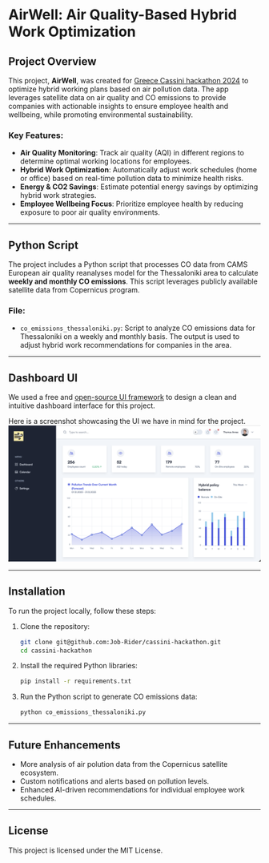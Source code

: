 # AirWell: Air Quality-Based Hybrid Work Optimization

## Project Overview

This project, **AirWell**, was created for [Greece Cassini hackathon 2024](https://www.cassini.eu/hackathons/greece) to optimize hybrid working plans based on air pollution data. The app leverages satellite data on air quality and CO emissions to provide companies with actionable insights to ensure employee health and wellbeing, while promoting environmental sustainability.

### Key Features:
- **Air Quality Monitoring**: Track air quality (AQI) in different regions to determine optimal working locations for employees.
- **Hybrid Work Optimization**: Automatically adjust work schedules (home or office) based on real-time pollution data to minimize health risks.
- **Energy & CO2 Savings**: Estimate potential energy savings by optimizing hybrid work strategies.
- **Employee Wellbeing Focus**: Prioritize employee health by reducing exposure to poor air quality environments.

---

## Python Script

The project includes a Python script that processes CO data from CAMS European air quality reanalyses model for the Thessaloniki area to calculate **weekly and monthly CO emissions**. This script leverages publicly available satellite data from Copernicus program.

### File:
- `co_emissions_thessaloniki.py`: Script to analyze CO emissions data for Thessaloniki on a weekly and monthly basis. The output is used to adjust hybrid work recommendations for companies in the area.

---

## Dashboard UI

We used a free and [open-source UI framework](https://github.com/TailAdmin/free-nextjs-admin-dashboard) to design a clean and intuitive dashboard interface for this project.

Here is a screenshot showcasing the UI we have in mind for the project.
![Dashboard Preview](Dashboard.png)

---

## Installation

To run the project locally, follow these steps:

1. Clone the repository:
    ```bash
    git clone git@github.com:Job-Rider/cassini-hackathon.git
    cd cassini-hackathon
    ```

2. Install the required Python libraries:
    ```bash
    pip install -r requirements.txt
    ```

3. Run the Python script to generate CO emissions data:
    ```bash
    python co_emissions_thessaloniki.py
    ```

---

## Future Enhancements

- More analysis of air polution data from the Copernicus satellite ecosystem.
- Custom notifications and alerts based on pollution levels.
- Enhanced AI-driven recommendations for individual employee work schedules.

---

## License

This project is licensed under the MIT License.
